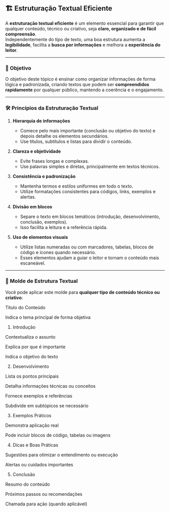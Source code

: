 ## 🏗️ Estruturação Textual Eficiente

A **estruturação textual eficiente** é um elemento essencial para garantir que qualquer conteúdo, técnico ou criativo, seja **claro, organizado e de fácil compreensão**.  
Independentemente do tipo de texto, uma boa estrutura aumenta a **legibilidade**, facilita a **busca por informações** e melhora a **experiência do leitor**.

---

### 🎯 Objetivo
O objetivo deste tópico é ensinar como organizar informações de forma lógica e padronizada, criando textos que podem ser **compreendidos rapidamente** por qualquer público, mantendo a coerência e o engajamento.

---

### 🛠️ Princípios da Estruturação Textual

1. **Hierarquia de informações**  
   - Comece pelo mais importante (conclusão ou objetivo do texto) e depois detalhe os elementos secundários.  
   - Use títulos, subtítulos e listas para dividir o conteúdo.  

2. **Clareza e objetividade**  
   - Evite frases longas e complexas.  
   - Use palavras simples e diretas, principalmente em textos técnicos.  

3. **Consistência e padronização**  
   - Mantenha termos e estilos uniformes em todo o texto.  
   - Utilize formatações consistentes para códigos, links, exemplos e alertas.  

4. **Divisão em blocos**  
   - Separe o texto em blocos temáticos (introdução, desenvolvimento, conclusão, exemplos).  
   - Isso facilita a leitura e a referência rápida.  

5. **Uso de elementos visuais**  
   - Utilize listas numeradas ou com marcadores, tabelas, blocos de código e ícones quando necessário.  
   - Esses elementos ajudam a guiar o leitor e tornam o conteúdo mais escaneável.

---

### 📝 Molde de Estrutura Textual

Você pode aplicar este molde para **qualquer tipo de conteúdo técnico ou criativo**:

Título do Conteúdo

Indica o tema principal de forma objetiva

1. Introdução

Contextualiza o assunto

Explica por que é importante

Indica o objetivo do texto

2. Desenvolvimento

Lista os pontos principais

Detalha informações técnicas ou conceitos

Fornece exemplos e referências

Subdivide em subtópicos se necessário

3. Exemplos Práticos

Demonstra aplicação real

Pode incluir blocos de código, tabelas ou imagens

4. Dicas e Boas Práticas

Sugestões para otimizar o entendimento ou execução

Alertas ou cuidados importantes

5. Conclusão

Resumo do conteúdo

Próximos passos ou recomendações

Chamada para ação (quando aplicável)
